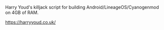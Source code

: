 Harry Youd's killjack script for building Android/LineageOS/Cyanogenmod on 4GB of RAM.

https://harryyoud.co.uk/
